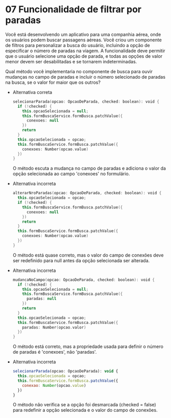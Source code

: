 # 07 Funcionalidade de filtrar por paradas

Você está desenvolvendo um aplicativo para uma companhia aérea, onde os usuários podem buscar passagens aéreas. Você criou um componente de filtros para personalizar a busca do usuário, incluindo a opção de especificar o número de paradas na viagem. A funcionalidade deve permitir que o usuário selecione uma opção de parada, e todas as opções de valor menor devem ser desabilitadas e se tornarem indeterminadas.

Qual método você implementaria no componente de busca para ouvir mudanças no campo de paradas e incluir o número selecionado de paradas na busca, se o valor for maior que os outros?

- Alternativa correta
    
    ```kotlin
    selecionarParada(opcao: OpcaoDeParada, checked: boolean): void {
      if (!checked) {
        this.opcaoSelecionada = null;
        this.formBuscaService.formBusca.patchValue({
          conexoes: null
        })
        return
      }
      this.opcaoSelecionada = opcao;
      this.formBuscaService.formBusca.patchValue({
        conexoes: Number(opcao.value)
      })
    }
    ```
    
    O método escuta a mudança no campo de paradas e adiciona o valor da opção selecionada ao campo 'conexoes' no formulário.
    
- Alternativa incorreta
    
    ```kotlin
    alterarNroParadas(opcao: OpcaoDeParada, checked: boolean): void {
      this.opcaoSelecionada = opcao;
      if (!checked) {
        this.formBuscaService.formBusca.patchValue({
          conexoes: null
        })
        return
      }
      this.formBuscaService.formBusca.patchValue({
        conexoes: Number(opcao.value)
      })
    }
    ```
    
    O método está quase correto, mas o valor do campo de conexões deve ser redefinido para null antes da opção selecionada ser alterada.
    
- Alternativa incorreta
    
    ```kotlin
    mudancaNoCampo(opcao: OpcaoDeParada, checked: boolean): void {
      if (!checked) {
        this.opcaoSelecionada = null;
        this.formBuscaService.formBusca.patchValue({
          paradas: null
        })
        return
      }
      this.opcaoSelecionada = opcao;
      this.formBuscaService.formBusca.patchValue({
        paradas: Number(opcao.valor)
      })
    }
    ```
    
    O método está correto, mas a propriedade usada para definir o número de paradas é 'conexoes', não 'paradas'.
    
- Alternativa incorreta
    
    ```javascript
    selecionarParada(opcao: OpcaoDeParada): void {
      this.opcaoSelecionada = opcao;
      this.formBuscaService.formBusca.patchValue({
        conexao: Number(opcao.value)
      })
    }
    ```
    
    O método não verifica se a opção foi desmarcada (checked = false) para redefinir a opção selecionada e o valor do campo de conexões.
